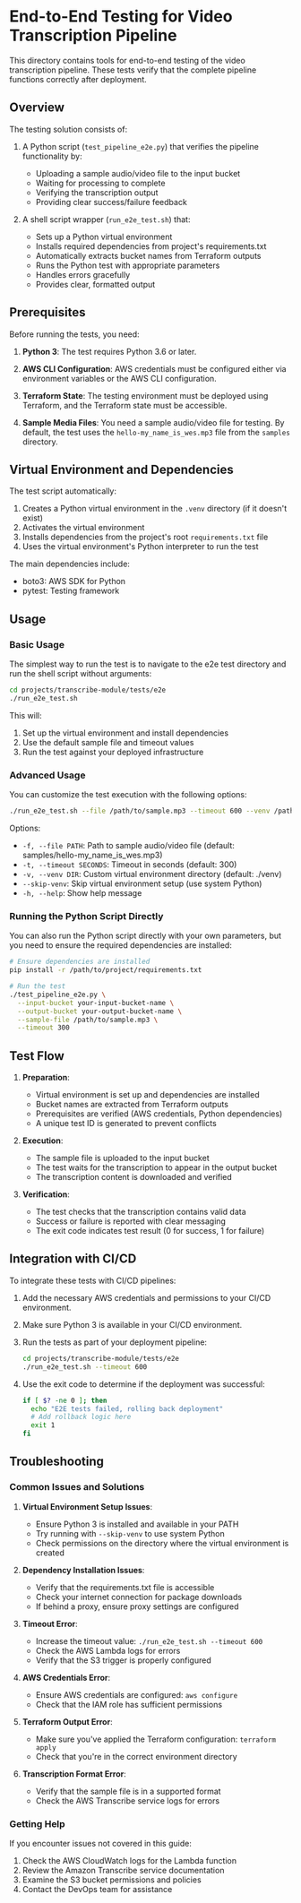 # End-to-End Testing for Video Transcription Pipeline

This directory contains tools for end-to-end testing of the video transcription pipeline. These tests verify that the complete pipeline functions correctly after deployment.

## Overview

The testing solution consists of:

1. A Python script (`test_pipeline_e2e.py`) that verifies the pipeline functionality by:
   - Uploading a sample audio/video file to the input bucket
   - Waiting for processing to complete
   - Verifying the transcription output
   - Providing clear success/failure feedback

2. A shell script wrapper (`run_e2e_test.sh`) that:
   - Sets up a Python virtual environment
   - Installs required dependencies from project's requirements.txt
   - Automatically extracts bucket names from Terraform outputs
   - Runs the Python test with appropriate parameters
   - Handles errors gracefully
   - Provides clear, formatted output

## Prerequisites

Before running the tests, you need:

1. **Python 3**: The test requires Python 3.6 or later.

2. **AWS CLI Configuration**: AWS credentials must be configured either via environment variables or the AWS CLI configuration.

3. **Terraform State**: The testing environment must be deployed using Terraform, and the Terraform state must be accessible.

4. **Sample Media Files**: You need a sample audio/video file for testing. By default, the test uses the `hello-my_name_is_wes.mp3` file from the `samples` directory.

## Virtual Environment and Dependencies

The test script automatically:

1. Creates a Python virtual environment in the `.venv` directory (if it doesn't exist)
2. Activates the virtual environment
3. Installs dependencies from the project's root `requirements.txt` file
4. Uses the virtual environment's Python interpreter to run the test

The main dependencies include:
- boto3: AWS SDK for Python
- pytest: Testing framework

## Usage

### Basic Usage

The simplest way to run the test is to navigate to the e2e test directory and run the shell script without arguments:

```bash
cd projects/transcribe-module/tests/e2e
./run_e2e_test.sh
```

This will:
1. Set up the virtual environment and install dependencies
2. Use the default sample file and timeout values
3. Run the test against your deployed infrastructure

### Advanced Usage

You can customize the test execution with the following options:

```bash
./run_e2e_test.sh --file /path/to/sample.mp3 --timeout 600 --venv /path/to/custom/venv
```

Options:
- `-f, --file PATH`: Path to sample audio/video file (default: samples/hello-my_name_is_wes.mp3)
- `-t, --timeout SECONDS`: Timeout in seconds (default: 300)
- `-v, --venv DIR`: Custom virtual environment directory (default: ./venv)
- `--skip-venv`: Skip virtual environment setup (use system Python)
- `-h, --help`: Show help message

### Running the Python Script Directly

You can also run the Python script directly with your own parameters, but you need to ensure the required dependencies are installed:

```bash
# Ensure dependencies are installed
pip install -r /path/to/project/requirements.txt

# Run the test
./test_pipeline_e2e.py \
  --input-bucket your-input-bucket-name \
  --output-bucket your-output-bucket-name \
  --sample-file /path/to/sample.mp3 \
  --timeout 300
```

## Test Flow

1. **Preparation**:
   - Virtual environment is set up and dependencies are installed
   - Bucket names are extracted from Terraform outputs
   - Prerequisites are verified (AWS credentials, Python dependencies)
   - A unique test ID is generated to prevent conflicts

2. **Execution**:
   - The sample file is uploaded to the input bucket
   - The test waits for the transcription to appear in the output bucket
   - The transcription content is downloaded and verified

3. **Verification**:
   - The test checks that the transcription contains valid data
   - Success or failure is reported with clear messaging
   - The exit code indicates test result (0 for success, 1 for failure)

## Integration with CI/CD

To integrate these tests with CI/CD pipelines:

1. Add the necessary AWS credentials and permissions to your CI/CD environment.

2. Make sure Python 3 is available in your CI/CD environment.

3. Run the tests as part of your deployment pipeline:
   ```bash
   cd projects/transcribe-module/tests/e2e
   ./run_e2e_test.sh --timeout 600
   ```

4. Use the exit code to determine if the deployment was successful:
   ```bash
   if [ $? -ne 0 ]; then
     echo "E2E tests failed, rolling back deployment"
     # Add rollback logic here
     exit 1
   fi
   ```

## Troubleshooting

### Common Issues and Solutions

1. **Virtual Environment Setup Issues**:
   - Ensure Python 3 is installed and available in your PATH
   - Try running with `--skip-venv` to use system Python
   - Check permissions on the directory where the virtual environment is created

2. **Dependency Installation Issues**:
   - Verify that the requirements.txt file is accessible
   - Check your internet connection for package downloads
   - If behind a proxy, ensure proxy settings are configured

3. **Timeout Error**:
   - Increase the timeout value: `./run_e2e_test.sh --timeout 600`
   - Check the AWS Lambda logs for errors
   - Verify that the S3 trigger is properly configured

4. **AWS Credentials Error**:
   - Ensure AWS credentials are configured: `aws configure`
   - Check that the IAM role has sufficient permissions

5. **Terraform Output Error**:
   - Make sure you've applied the Terraform configuration: `terraform apply`
   - Check that you're in the correct environment directory

6. **Transcription Format Error**:
   - Verify that the sample file is in a supported format
   - Check the AWS Transcribe service logs for errors

### Getting Help

If you encounter issues not covered in this guide:

1. Check the AWS CloudWatch logs for the Lambda function
2. Review the Amazon Transcribe service documentation
3. Examine the S3 bucket permissions and policies
4. Contact the DevOps team for assistance 